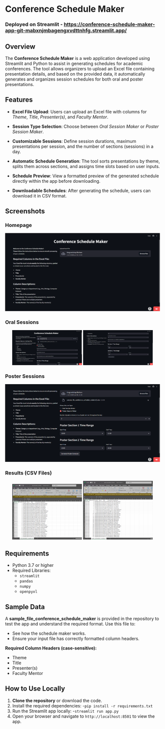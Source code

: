 # Conference Schedule Maker

### Deployed on Streamlit - https://conference-schedule-maker-app-git-mabxnjmbagengxvdttnhfg.streamlit.app/ 

## Overview
The **Conference Schedule Maker** is a web application developed using Streamlit and Python to assist in generating schedules for academic conferences. The tool allows organizers to upload an Excel file containing presentation details, and based on the provided data, it automatically generates and organizes session schedules for both oral and poster presentations.

## Features
- **Excel File Upload**: Users can upload an Excel file with columns for *Theme*, *Title*, *Presenter(s)*, and *Faculty Mentor*.
  
- **Session Type Selection**: Choose between *Oral Session Maker* or *Poster Session Maker*.
  
- **Customizable Sessions**: Define session durations, maximum presentations per session, and the number of sections (sessions) in a day.
  
- **Automatic Schedule Generation**: The tool sorts presentations by theme, splits them across sections, and assigns time slots based on user inputs.
  
- **Schedule Preview**: View a formatted preview of the generated schedule directly within the app before downloading.
  
- **Downloadable Schedules**: After generating the schedule, users can download it in CSV format.

## Screenshots
### Homepage
![Homepage](screenshots/Homepage.png)

### Oral Sessions
<p align="center">
  <img src="screenshots/Oral%20Session%201.png" width="45%" />
  <img src="screenshots/Oral%20Session%202.png" width="45%" />
</p>

### Poster Sessions
![Poster Sessions](screenshots/Poster%20Sessions.png)

### Results (CSV Files)
<p align="center">
  <img src="screenshots/Oral%20Session%20CSV.png" width="45%" />
  <img src="screenshots/Poster%20Sessions%20CSV.png" width="45%" />
</p>


## Requirements
- Python 3.7 or higher
- Required Libraries:
  - `streamlit`
  - `pandas`
  - `numpy`
  - `openpyxl`
    
## Sample Data
A **sample_file_conference_schedule_maker** is provided in the repository to test the app and understand the required format. 
Use this file to:
- See how the schedule maker works.
- Ensure your input file has correctly formatted column headers.

**Required Column Headers (case-sensitive):**
- Theme
- Title
- Presenter(s)
- Faculty Mentor
  
## How to Use Locally
1. **Clone the repository** or download the code.
2. Install the required dependencies:
   -`pip install -r requirements.txt`
3. Run the Streamlit app locally:
   -`streamlit run app.py`
4. Open your browser and navigate to `http://localhost:8501` to view the app.
